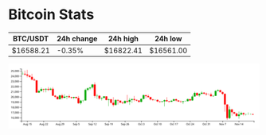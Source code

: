 # Bitcoin Stats

BTC/USDT|24h change|24h high|24h low|
|---|---|---|---|
|$16588.21|-0.35%|$16822.41|$16561.00|

<img src="./chart.svg">
